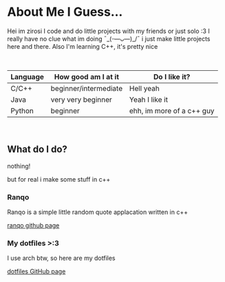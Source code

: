 # About Me I Guess...

Hei im zirosi I code and do little projects with my friends or just solo :3
I really have no clue what im doing ¯\_(ᵕ—ᴗ—)_/¯ i just make little projects here and there. Also I'm learning C++, it's pretty nice

<br/>

| Language     | How good am I at it   | Do I like it?
| ------------ | --------------------- | ---------------
| C/C++        | beginner/intermediate | Hell yeah
| Java         | very very beginner    | Yeah I like it
| Python       | beginner              | ehh, im more of a c++ guy

<br/>

## What do I do?
nothing!

but for real i make some stuff in c++

### Ranqo

Ranqo is a simple little random quote applacation written in c++
  
[ranqo github page](github.com/zirosi/ranqo)

### My dotfiles >:3

I use arch btw, so here are my dotfiles

[dotfiles GitHub page](github.com/zirosi/dotfiles)
